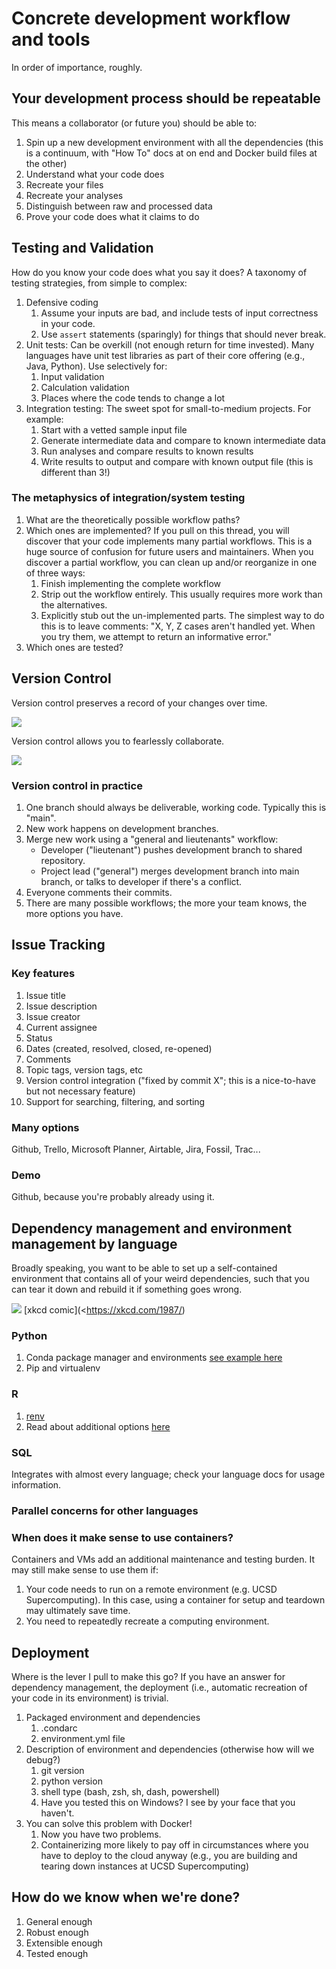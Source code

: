 # Concrete development workflow and tools

In order of importance, roughly.

## Your development process should be repeatable

This means a collaborator (or future you) should be able to:

1.  Spin up a new development environment with all the dependencies (this is a continuum, with \"How To\" docs at on end and Docker build files at the other)
2.  Understand what your code does
3.  Recreate your files
4.  Recreate your analyses
5.  Distinguish between raw and processed data
6.  Prove your code does what it claims to do

## Testing and Validation

How do you know your code does what you say it does? A taxonomy of testing strategies, from simple to complex:

1.  Defensive coding
    1.  Assume your inputs are bad, and include tests of input correctness in your code.
    2.  Use `assert` statements (sparingly) for things that should never break.
2.  Unit tests: Can be overkill (not enough return for time invested). Many languages have unit test libraries as part of their core offering (e.g., Java, Python). Use selectively for:
    1.  Input validation
    2.  Calculation validation
    3.  Places where the code tends to change a lot
3.  Integration testing: The sweet spot for small-to-medium projects. For example:
    1.  Start with a vetted sample input file
    2.  Generate intermediate data and compare to known intermediate data
    3.  Run analyses and compare results to known results
    4.  Write results to output and compare with known output file (this is different than 3!)

### The metaphysics of integration/system testing

1.  What are the theoretically possible workflow paths?
2.  Which ones are implemented? If you pull on this thread, you will discover that your code implements many partial workflows. This is a huge source of confusion for future users and maintainers. When you discover a partial workflow, you can clean up and/or reorganize in one of three ways:
    1.  Finish implementing the complete workflow
    2.  Strip out the workflow entirely. This usually requires more work than the alternatives.
    3.  Explicitly stub out the un-implemented parts. The simplest way to do this is to leave comments: \"X, Y, Z cases aren\'t handled yet. When you try them, we attempt to return an informative error.\"
3.  Which ones are tested?

## Version Control

Version control preserves a record of your changes over time.

![](./img/snapshots.png)

Version control allows you to fearlessly collaborate.

![](./img/branch-merge.png)

### Version control in practice

1.  One branch should always be deliverable, working code. Typically this is \"main\".
2.  New work happens on development branches.
3.  Merge new work using a \"general and lieutenants\" workflow:
    -  Developer (\"lieutenant\") pushes development branch to shared repository.
    -  Project lead (\"general\") merges development branch into main branch, or talks to developer if there\'s a conflict.
4.  Everyone comments their commits.
5.  There are many possible workflows; the more your team knows, the more options you have.

## Issue Tracking

### Key features

1.  Issue title
2.  Issue description
3.  Issue creator
4.  Current assignee
5.  Status
6.  Dates (created, resolved, closed, re-opened)
7.  Comments
8.  Topic tags, version tags, etc
9.  Version control integration (\"fixed by commit X\"; this is a nice-to-have but not necessary feature)
10. Support for searching, filtering, and sorting

### Many options

Github, Trello, Microsoft Planner, Airtable, Jira, Fossil, Trac...

### Demo

Github, because you\'re probably already using it.

## Dependency management and environment management by language

Broadly speaking, you want to be able to set up a self-contained environment that contains all of your weird dependencies, such that you can tear it down and rebuild it if something goes wrong.

![](./img/python_environment_2x.png)
[xkcd comic](<https://xkcd.com/1987/)

### Python

1.  Conda package manager and environments [see example here](https://github.com/devnich/catalina-setup#install-python-anaconda-distribution)
2.  Pip and virtualenv

### R

1.  [renv](https://rstudio.github.io/renv/articles/renv.html)
2.  Read about additional options [here](https://github.com/DataCurationNetwork/data-primers/blob/master/R%20Data%20Curation%20Primer/R-data-curation-primer.md)

### SQL

Integrates with almost every language; check your language docs for usage information.

### Parallel concerns for other languages

### When does it make sense to use containers?

Containers and VMs add an additional maintenance and testing burden. It may still make sense to use them if:

1.  Your code needs to run on a remote environment (e.g. UCSD Supercomputing). In this case, using a container for setup and teardown may ultimately save time.
2.  You need to repeatedly recreate a computing environment.

## Deployment

Where is the lever I pull to make this go? If you have an answer for dependency management, the deployment (i.e., automatic recreation of your code in its environment) is trivial.

1.  Packaged environment and dependencies
    1.  .condarc
    2.  environment.yml file
2.  Description of environment and dependencies (otherwise how will we debug?)
    1.  git version
    2.  python version
    3.  shell type (bash, zsh, sh, dash, powershell)
    4.  Have you tested this on Windows? I see by your face that you haven\'t.
3.  You can solve this problem with Docker!
    1.  Now you have two problems.
    2.  Containerizing more likely to pay off in circumstances where you have to deploy to the cloud anyway (e.g., you are building and tearing down instances at UCSD Supercomputing)

## How do we know when we\'re done?

1.  General enough
2.  Robust enough
3.  Extensible enough
4.  Tested enough
